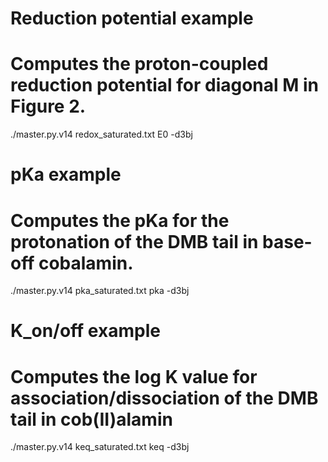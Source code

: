
# Reduction potential example
# Computes the proton-coupled reduction potential for diagonal M in Figure 2.

./master.py.v14 redox_saturated.txt E0 -d3bj

# pKa example
# Computes the pKa for the protonation of the DMB tail in base-off cobalamin. 

./master.py.v14 pka_saturated.txt pka -d3bj

# K_on/off example
# Computes the log K value for association/dissociation of the DMB tail in cob(II)alamin

./master.py.v14 keq_saturated.txt keq -d3bj
